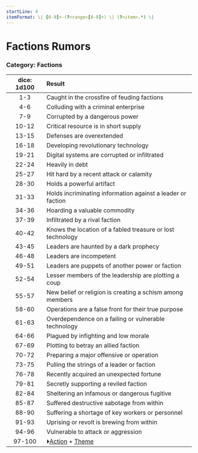 ```yaml
---
startLine: 4
itemFormat: \| [0-9]+-(?<range>[0-9]+) \| (?<item>.*) \|
---
```

# Factions Rumors
### Category: Factions

| dice: 1d100 | Result |
|:----:|:-------|
| 1-3 | Caught in the crossfire of feuding factions |
| 4-6 | Colluding with a criminal enterprise |
| 7-9 | Corrupted by a dangerous power |
| 10-12 | Critical resource is in short supply |
| 13-15 | Defenses are overextended |
| 16-18 | Developing revolutionary technology |
| 19-21 | Digital systems are corrupted or infiltrated |
| 22-24 | Heavily in debt |
| 25-27 | Hit hard by a recent attack or calamity |
| 28-30 | Holds a powerful artifact |
| 31-33 | Holds incriminating information against a leader or faction |
| 34-36 | Hoarding a valuable commodity |
| 37-39 | Infiltrated by a rival faction |
| 40-42 | Knows the location of a fabled treasure or lost technology |
| 43-45 | Leaders are haunted by a dark prophecy |
| 46-48 | Leaders are incompetent |
| 49-51 | Leaders are puppets of another power or faction |
| 52-54 | Lesser members of the leadership are plotting a coup |
| 55-57 | New belief or religion is creating a schism among members |
| 58-60 | Operations are a false front for their true purpose |
| 61-63 | Overdependence on a failing or vulnerable technology |
| 64-66 | Plagued by infighting and low morale |
| 67-69 | Plotting to betray an allied faction |
| 70-72 | Preparing a major offensive or operation |
| 73-75 | Pulling the strings of a leader or faction |
| 76-78 | Recently acquired an unexpected fortune |
| 79-81 | Secretly supporting a reviled faction |
| 82-84 | Sheltering an infamous or dangerous fugitive |
| 85-87 | Suffered destructive sabotage from within |
| 88-90 | Suffering a shortage of key workers or personnel |
| 91-93 | Uprising or revolt is brewing from within |
| 94-96 | Vulnerable to attack or aggression |
| 97-100 | ⏵[Action](Core_Action.md) + [Theme](Core_Theme.md) |